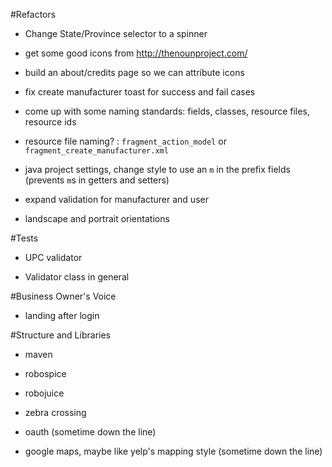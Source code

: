 #Refactors

* Change State/Province selector to a spinner

* get some good icons from http://thenounproject.com/

* build an about/credits page so we can attribute icons

* fix create manufacturer toast for success and fail cases

* come up with some naming standards: fields, classes, resource files, resource ids

* resource file naming? : `fragment_action_model` or `fragment_create_manufacturer.xml`

* java project settings, change style to use an `m` in the prefix fields (prevents `m`s in getters and setters)

* expand validation for manufacturer and user

* landscape and portrait orientations

#Tests

* UPC validator

* Validator class in general

#Business Owner's Voice

* landing after login

#Structure and Libraries

* maven

* robospice

* robojuice

* zebra crossing

* oauth (sometime down the line)

* google maps, maybe like yelp's mapping style (sometime down the line)